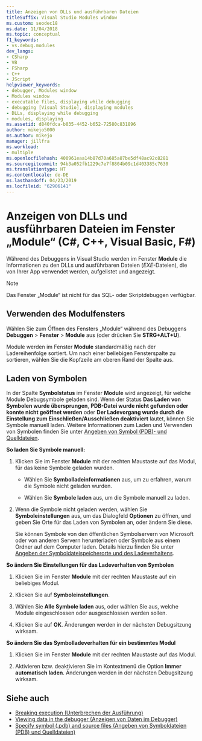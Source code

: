 ```yaml
---
title: Anzeigen von DLLs und ausführbaren Dateien
titleSuffix: Visual Studio Modules window
ms.custom: seodec18
ms.date: 11/04/2018
ms.topic: conceptual
f1_keywords:
- vs.debug.modules
dev_langs:
- CSharp
- VB
- FSharp
- C++
- JScript
helpviewer_keywords:
- debugger, Modules window
- Modules window
- executable files, displaying while debugging
- debugging [Visual Studio], displaying modules
- DLLs, displaying while debugging
- modules, displaying
ms.assetid: d840fdca-b035-4452-b652-72580c831896
author: mikejo5000
ms.author: mikejo
manager: jillfra
ms.workload:
- multiple
ms.openlocfilehash: 400961eaa14b87d70a685a87be5df48ac92c8281
ms.sourcegitcommit: 94b3a052fb1229c7e7f8804b09c1d403385c7630
ms.translationtype: HT
ms.contentlocale: de-DE
ms.lasthandoff: 04/23/2019
ms.locfileid: "62906141"
---
```

# <a name="view-dlls-and-executables-in-the-modules-window-c-c-visual-basic-f"></a>Anzeigen von DLLs und ausführbaren Dateien im Fenster „Module“ (C#, C++, Visual Basic, F#)

Während des Debuggens in Visual Studio werden im Fenster **Module** die Informationen zu den DLLs und ausführbaren Dateien (*EXE*-Dateien), die von Ihrer App verwendet werden, aufgelistet und angezeigt.

> [!NOTE]
> Das Fenster „Module“ ist nicht für das SQL- oder Skriptdebuggen verfügbar.

## <a name="use-the-modules-window"></a>Verwenden des Modulfensters

Wählen Sie zum Öffnen des Fensters „Module“ während des Debuggens **Debuggen** > **Fenster** > **Module** aus (oder drücken Sie **STRG+ALT+U**).

Module werden im Fenster **Module** standardmäßig nach der Ladereihenfolge sortiert. Um nach einer beliebigen Fensterspalte zu sortieren, wählen Sie die Kopfzeile am oberen Rand der Spalte aus.

## <a name="load-symbols"></a>Laden von Symbolen

In der Spalte **Symbolstatus** im Fenster **Module** wird angezeigt, für welche Module Debugsymbole geladen sind. Wenn der Status **Das Laden von Symbolen wurde übersprungen**, **PDB-Datei wurde nicht gefunden oder konnte nicht geöffnet werden** oder **Der Ladevorgang wurde durch die Einstellung zum Einschließen/Ausschließen deaktiviert** lautet, können Sie Symbole manuell laden. Weitere Informationen zum Laden und Verwenden von Symbolen finden Sie unter [Angeben von Symbol (PDB)- und Quelldateien](../debugger/specify-symbol-dot-pdb-and-source-files-in-the-visual-studio-debugger.md).

**So laden Sie Symbole manuell:**

1. Klicken Sie im Fenster **Module** mit der rechten Maustaste auf das Modul, für das keine Symbole geladen wurden.

   - Wählen Sie **Symbolladeinformationen** aus, um zu erfahren, warum die Symbole nicht geladen wurden.

   - Wählen Sie **Symbole laden** aus, um die Symbole manuell zu laden.

1. Wenn die Symbole nicht geladen werden, wählen Sie **Symboleinstellungen** aus, um das Dialogfeld **Optionen** zu öffnen, und geben Sie Orte für das Laden von Symbolen an, oder ändern Sie diese.

   Sie können Symbole von den öffentlichen Symbolservern von Microsoft oder von anderen Servern herunterladen oder Symbole aus einem Ordner auf dem Computer laden. Details hierzu finden Sie unter [Angeben der Symboldateispeicherorte und des Ladeverhaltens](../debugger/specify-symbol-dot-pdb-and-source-files-in-the-visual-studio-debugger.md#BKMK_Specify_symbol_locations_and_loading_behavior).

**So ändern Sie Einstellungen für das Ladeverhalten von Symbolen**

1. Klicken Sie im Fenster **Module** mit der rechten Maustaste auf ein beliebiges Modul.

1. Klicken Sie auf **Symboleinstellungen**.

1. Wählen Sie **Alle Symbole laden** aus, oder wählen Sie aus, welche Module eingeschlossen oder ausgeschlossen werden sollen.

1. Klicken Sie auf **OK**. Änderungen werden in der nächsten Debugsitzung wirksam.

**So ändern Sie das Symbolladeverhalten für ein bestimmtes Modul**

1. Klicken Sie im Fenster **Module** mit der rechten Maustaste auf das Modul.

1. Aktivieren bzw. deaktivieren Sie im Kontextmenü die Option **Immer automatisch laden**. Änderungen werden in der nächsten Debugsitzung wirksam.

## <a name="see-also"></a>Siehe auch
- [Breaking execution (Unterbrechen der Ausführung)](/previous-versions/visualstudio/visual-studio-2010/7z9se2d8(v=vs.100))
- [Viewing data in the debugger (Anzeigen von Daten im Debugger)](../debugger/viewing-data-in-the-debugger.md)
- [Specify symbol (.pdb) and source files (Angeben von Symboldateien (PDB) und Quelldateien)](../debugger/specify-symbol-dot-pdb-and-source-files-in-the-visual-studio-debugger.md)